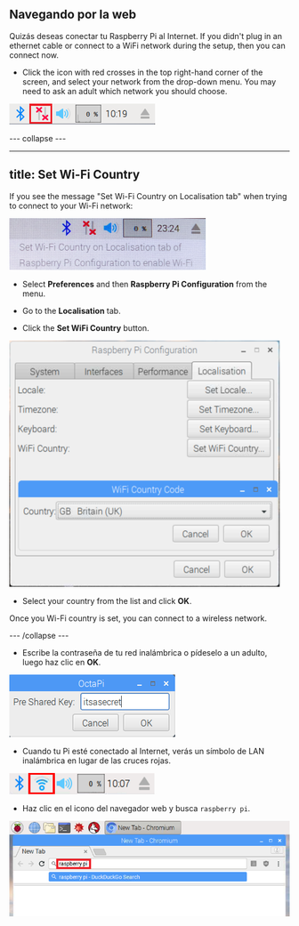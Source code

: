 ## Navegando por la web

Quizás deseas conectar tu Raspberry Pi al Internet. If you didn't plug in an ethernet cable or connect to a WiFi network during the setup, then you can connect now.

+ Click the icon with red crosses in the top right-hand corner of the screen, and select your network from the drop-down menu. You may need to ask an adult which network you should choose.

![No wifi](images/no-wifi.png)

\--- collapse \---

* * *

## title: Set Wi-Fi Country

If you see the message "Set Wi-Fi Country on Localisation tab" when trying to connect to your Wi-Fi network:

![set wifi country](images/pi-set-wifi-country.png)

+ Select **Preferences** and then **Raspberry Pi Configuration** from the menu.

+ Go to the **Localisation** tab.

+ Click the **Set WiFi Country** button.

![select wifi country](images/pi-select-wifi-country.png)

+ Select your country from the list and click **OK**.

Once you Wi-Fi country is set, you can connect to a wireless network.

\--- /collapse \---

+ Escribe la contraseña de tu red inalámbrica o pídeselo a un adulto, luego haz clic en **OK**.

![Type in password](images/type-password.png)

+ Cuando tu Pi esté conectado al Internet, verás un símbolo de LAN inalámbrica en lugar de las cruces rojas.

![screenshot](images/pi-wifi.png)

+ Haz clic en el icono del navegador web y busca `raspberry pi`.

![screenshot](images/pi-browser.png)